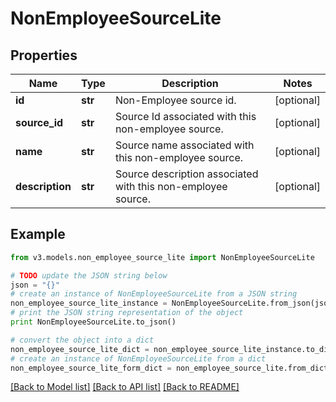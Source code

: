 # NonEmployeeSourceLite


## Properties
Name | Type | Description | Notes
------------ | ------------- | ------------- | -------------
**id** | **str** | Non-Employee source id. | [optional] 
**source_id** | **str** | Source Id associated with this non-employee source. | [optional] 
**name** | **str** | Source name associated with this non-employee source. | [optional] 
**description** | **str** | Source description associated with this non-employee source. | [optional] 

## Example

```python
from v3.models.non_employee_source_lite import NonEmployeeSourceLite

# TODO update the JSON string below
json = "{}"
# create an instance of NonEmployeeSourceLite from a JSON string
non_employee_source_lite_instance = NonEmployeeSourceLite.from_json(json)
# print the JSON string representation of the object
print NonEmployeeSourceLite.to_json()

# convert the object into a dict
non_employee_source_lite_dict = non_employee_source_lite_instance.to_dict()
# create an instance of NonEmployeeSourceLite from a dict
non_employee_source_lite_form_dict = non_employee_source_lite.from_dict(non_employee_source_lite_dict)
```
[[Back to Model list]](../README.md#documentation-for-models) [[Back to API list]](../README.md#documentation-for-api-endpoints) [[Back to README]](../README.md)


